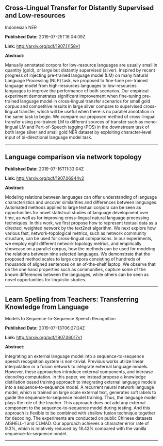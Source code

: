 ## Cross-Lingual Transfer for Distantly Supervised and Low-resources
  Indonesian NER

**Published Date:** 2019-07-25T16:04:09Z

**Link:** http://arxiv.org/pdf/1907.11158v1

**Abstract:**

  Manually annotated corpora for low-resource languages are usually small in
quantity (gold), or large but distantly supervised (silver). Inspired by recent
progress of injecting pre-trained language model (LM) on many Natural Language
Processing (NLP) task, we proposed to fine-tune pre-trained language model from
high-resources languages to low-resources languages to improve the performance
of both scenarios. Our empirical experiment demonstrates significant
improvement when fine-tuning pre-trained language model in cross-lingual
transfer scenarios for small gold corpus and competitive results in large
silver compare to supervised cross-lingual transfer, which will be useful when
there is no parallel annotation in the same task to begin. We compare our
proposed method of cross-lingual transfer using pre-trained LM to different
sources of transfer such as mono-lingual LM and Part-of-Speech tagging (POS) in
the downstream task of both large silver and small gold NER dataset by
exploiting character-level input of bi-directional language model task.


---

## Language comparison via network topology

**Published Date:** 2019-07-16T11:33:04Z

**Link:** http://arxiv.org/pdf/1907.06944v2

**Abstract:**

  Modeling relations between languages can offer understanding of language
characteristics and uncover similarities and differences between languages.
Automated methods applied to large textual corpora can be seen as opportunities
for novel statistical studies of language development over time, as well as for
improving cross-lingual natural language processing techniques. In this work,
we first propose how to represent textual data as a directed, weighted network
by the text2net algorithm. We next explore how various fast,
network-topological metrics, such as network community structure, can be used
for cross-lingual comparisons. In our experiments, we employ eight different
network topology metrics, and empirically showcase on a parallel corpus, how
the methods can be used for modeling the relations between nine selected
languages. We demonstrate that the proposed method scales to large corpora
consisting of hundreds of thousands of aligned sentences on an of-the-shelf
laptop. We observe that on the one hand properties such as communities, capture
some of the known differences between the languages, while others can be seen
as novel opportunities for linguistic studies.


---

## Learn Spelling from Teachers: Transferring Knowledge from Language
  Models to Sequence-to-Sequence Speech Recognition

**Published Date:** 2019-07-13T06:27:24Z

**Link:** http://arxiv.org/pdf/1907.06017v1

**Abstract:**

  Integrating an external language model into a sequence-to-sequence speech
recognition system is non-trivial. Previous works utilize linear interpolation
or a fusion network to integrate external language models. However, these
approaches introduce external components, and increase decoding computation. In
this paper, we instead propose a knowledge distillation based training approach
to integrating external language models into a sequence-to-sequence model. A
recurrent neural network language model, which is trained on large scale
external text, generates soft labels to guide the sequence-to-sequence model
training. Thus, the language model plays the role of the teacher. This approach
does not add any external component to the sequence-to-sequence model during
testing. And this approach is flexible to be combined with shallow fusion
technique together for decoding. The experiments are conducted on public
Chinese datasets AISHELL-1 and CLMAD. Our approach achieves a character error
rate of 9.3%, which is relatively reduced by 18.42% compared with the vanilla
sequence-to-sequence model.


---

